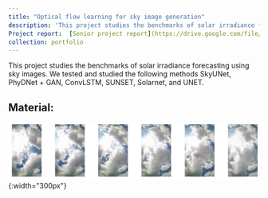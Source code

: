 ```yaml
---
title: "Optical flow learning for sky image generation"
description: 'This project studies the benchmarks of solar irradiance forecasting using sky images.'
Project report:  [Senior project report](https://drive.google.com/file/d/1YKwW2zGm9B2dzAExcgS9pBiPaEbp71o7/view?usp=sharing) 
collection: portfolio
---
```


This project studies the benchmarks of solar irradiance forecasting using sky images. We tested and studied the following methods SkyUNet, PhyDNet + GAN, ConvLSTM, SUNSET, Solarnet, and UNET. 

Material:
- 

![Y2023-Saranphat](images/portfolio2023saranphat.png){:width="300px"}   